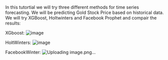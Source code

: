 In this tutortial we will try three different methods for time series forecasting. We will be predicting Gold Stock Price based on historical data. 
We will try XGBoost, Holtwinters and Facebook Prophet and compair the results:

XGboost:
![image](https://github.com/NeuronalLab/Time_Series_Forecasting/assets/135448227/cbf3ccd2-9b5b-4299-99ad-91d36397167f)

HoltWinters:
![image](https://github.com/NeuronalLab/Time_Series_Forecasting/assets/135448227/e2ce4a13-d0e4-4482-b18b-4002936d1565)

FacebookWinter:
![Uploading image.png…]()

